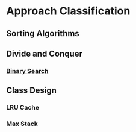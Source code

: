 # Approach Classification

## Sorting Algorithms



## Divide and Conquer

### [Binary Search](./Classification/Binary_Search.py)



## Class Design

### LRU Cache

### Max Stack













